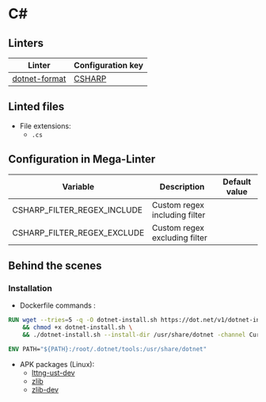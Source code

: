 <!-- markdownlint-disable MD003 MD020 MD033 MD041 -->
<!-- Generated by .automation/build.py, please do not update manually -->
<!-- Instead, update descriptor file at https://github.com/nvuillam/mega-linter/tree/master/megalinter/descriptors/csharp.yml -->
# C#

## Linters

| Linter | Configuration key |
| ------ | ----------------- |
| [dotnet-format](csharp_dotnet_format.md) | [CSHARP](csharp_dotnet_format.md) |

## Linted files

- File extensions:
  - `.cs`

## Configuration in Mega-Linter

| Variable | Description | Default value |
| ----------------- | -------------- | -------------- |
| CSHARP_FILTER_REGEX_INCLUDE | Custom regex including filter |  |
| CSHARP_FILTER_REGEX_EXCLUDE | Custom regex excluding filter |  |


## Behind the scenes

### Installation

- Dockerfile commands :
```dockerfile
RUN wget --tries=5 -q -O dotnet-install.sh https://dot.net/v1/dotnet-install.sh \
    && chmod +x dotnet-install.sh \
    && ./dotnet-install.sh --install-dir /usr/share/dotnet -channel Current -version latest

ENV PATH="${PATH}:/root/.dotnet/tools:/usr/share/dotnet"
```

- APK packages (Linux):
  - [lttng-ust-dev](https://pkgs.alpinelinux.org/packages?branch=edge&name=lttng-ust-dev)
  - [zlib](https://pkgs.alpinelinux.org/packages?branch=edge&name=zlib)
  - [zlib-dev](https://pkgs.alpinelinux.org/packages?branch=edge&name=zlib-dev)
